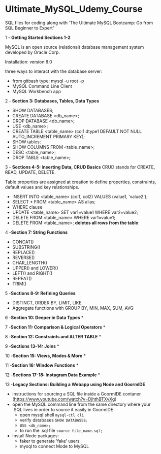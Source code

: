 # Ultimate_MySQL_Udemy_Course

SQL files for coding along with 'The Ultimate MySQL Bootcamp: Go from SQL Beginner to Expert'

1 - **Getting Started Sections 1-2**

MySQL is an open source (relational) database management system developed by Oracle Corp.

  Installation: version 8.0

  three ways to interact with the database server:
  - from gitbash type:  mysql -u root -p
  - MySQL Command Line Client 
  - MySQL Workbench app

2 - **Section 3: Databases, Tables, Data Types**

* SHOW DATABASES;
* CREATE DATABASE <db_name>;
* DROP DATABASE <db_name>;
* USE <db_name>;
* CREATE TABLE <table_name> (col1 dtype1 DEFAULT NOT NULL AUTO_INCREMENT PRIMARY KEY);
* SHOW tables;
* SHOW COLUMNS FROM <table_name>;
* DESC <table_name>;
* DROP TABLE <table_name>;

3 - **Sections 4-5: Inserting Data, CRUD Basics**
CRUD stands for CREATE, READ, UPDATE, DELETE.

Table properties are assigned at creation to define properties, constraints, default values and key relationships.  

* INSERT INTO <table_name> (col1, col2) VALUES (value1, 'value2');
* SELECT * FROM <table_name> AS alias;
* WHERE clause
* UPDATE <table_name> SET var1=value1 WHERE var2=value2;
* DELETE FROM <table_name> WHERE var1=value1;
* DELETE FROM <table_name>;  **deletes all rows from the table**

4 -**Section 7: String Functions**

* CONCAT()
* SUBSTRING()
* REPLACE()
* REVERSE()
* CHAR_LENGTH()
* UPPER() and LOWER()
* LEFT() and RIGHT()
* REPEAT()
* TRIM()

5 -**Sections 8-9: Refining Queries**
* DISTINCT, ORDER BY, LIMIT, LIKE
* Aggregate functions with GROUP BY, MIN, MAX, SUM, AVG

6 -**Section 10: Deeper in Data Types**
* 

7 -**Section 11: Comparison & Logical Operators**
* 

8 -**Section 12: Constraints and ALTER TABLE**
* 

9 -**Sections 13-14: Joins**
* 

10 -**Section 15: Views, Modes & More**
* 

11 -**Section 16: Window Functions**
* 

12 -**Sections 17-18: Instagram Data Example**
* 

13 -**Legacy Sections: Building a Webapp using Node and GoormIDE**
* instructions for sourcing a SQL file inside a GoormIDE contaner (https://www.youtube.com/watch?v=DjhthBTXvXg)
* open the MySQL command line from the same directory where your .SQL lives in order to source it easily in GoormIDE
  * open mysql shell `mysql-ctl cli`
  * verify databases `SHOW DATABASES;`
  * `USE <db_name>;`
  * to run the .sql file `source file_name.sql;`
* install Node packages:
  * faker to generate 'fake' users
  * mysql to connect Mode to MySQL
